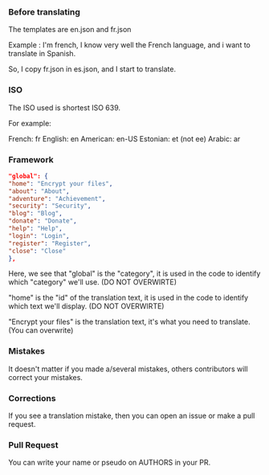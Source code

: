 ### Before translating

The templates are en.json and fr.json

Example : I'm french, I know very well the French language, and i
want to translate in Spanish.

So, I copy fr.json in es.json, and I start to translate.

### ISO
The ISO used is shortest ISO 639.

For example:

French: fr
English: en
American: en-US
Estonian: et (not ee)
Arabic: ar

### Framework

```json
"global": {
"home": "Encrypt your files",
"about": "About",
"adventure": "Achievement",
"security": "Security",
"blog": "Blog",
"donate": "Donate",
"help": "Help",
"login": "Login",
"register": "Register",
"close": "Close"
},

```
Here, we see that "global" is the "category", it is used in the code to identify which "category" we'll use. (DO NOT OVERWIRTE)

"home" is the "id" of the translation text, it is used in the code to identify which text we'll display. (DO NOT OVERWIRTE)

"Encrypt your files" is the translation text, it's what you need to translate. (You can overwrite)

### Mistakes

It doesn't matter if you made a/several mistakes, others contributors will correct your mistakes.

### Corrections

If you see a translation mistake, then you can open an issue or make a pull request.

### Pull Request
You can write your name or pseudo on AUTHORS in your PR.
